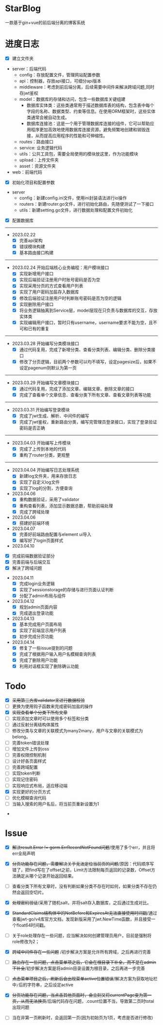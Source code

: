 # StarBlog
一款基于gin+vue的前后端分离的博客系统

# 进度日志

- [x] 建立文件夹
- server：后端代码
  - config：存放配置文件，管理网站配置参数
  - api：控制器，存放api接口，可细分api版本
  - middleware：考虑到前后端分离，后续需要中间件来解决跨域问题,同时存jwt鉴权
  - model：数据库的存储和访问，包含一些数据库关键组建
    - 数据库实体类：这些类通常用于描述数据库表的结构，包含表中每个字段的名称、数据类型、约束等信息。在使用ORM框架时，这些实体类通常会被自动生成。 
    - 数据库连接池：这是一个用于管理数据库连接的组件，它可以帮助应用程序更加高效地使用数据库连接资源，避免频繁地创建和销毁连接，从而提高应用程序的性能和可伸缩性。
  - routes：路由接口
  - service: 业务逻辑代码
  - utils：公共工具包，需要全局使用的模块放这里，作为功能模块
  - upload：上传文件夹
  - asset：资源文件夹
- web：前端代码
- [x] 初始化项目和配置参数
- server
  - config：新建config.ini文件，使用ini封装语法进行io操作
  - routers：新建router.go文件，进行初始化路由，先随便测试了一下接口
  - utils：新建setting.go文件，进行数据处理和配置文件初始化
- [x] 配置数据库 
---
- 2023.02.22 
  - [x] 完善api架构
  - [x] 错误模块构建
  - [x] 基本路由接口构建
---
- 2023.02.24 开始后端核心业务编程：用户模块接口
  - [x] 实现新增用户接口
  - [x] 实现后端验证注册用户时账号密码是否为空
  - [x] 实现采用分页的方式查看用户列表
  - [x] 实现了用户密码加盐存入数据库
  - [x] 修改后端验证注册用户时判断账号密码是否为空的逻辑
  - [x] 实现删除用户接口
  - [x] 将业务逻辑抽离到Service层，model层现在只负责与数据库的交互，存放实体类
  - [x] 实现编辑用户接口，暂时只有username，username要求不能为空，且不可和已有的重复
---
- 2023.03.28 开始编写分类模块接口
  - [x] 通过代码复用，完成了新增分类、查看分类列表、编辑分类、删除分类接口
  - [x] 修改了分页逻辑，目前两个参数可以均不填写，设定pagesize后，如果不设定pagenum则默认为第一页
---
- 2023.03.29 开始编写文章模块接口
  - [x] 通过代码复用，完成了添加文章、编辑文章、删除文章的接口
  - [x] 完成了查看单个文章信息、查看分类下所有文章、查看文章列表等功能
--- 
- 2023.03.31 开始编写登录模块
  - [x] 完成了jwt生成、解析、中间件的编写
  - [x] 完成了jwt鉴权，重新路由分类，编写完管理员登录接口，实现了登录验证密码是否正确
---
- 2023.04.03 开始编写上传模块
  - [x] 完成了上传到本地的代码
  - [x] 重构了router分类，更规整
---
- 2023.04.04 开始编写日志处理系统
  - [x] 新建log文件夹，用来存放日志
  - [x] 实现了自定义log文件
  - [x] 实现了log的分割，方便查询
- 2023.04.06 
  - [x] 重构数据验证，采用了validator
  - [x] 重构查看列表，添加显示数据总数，帮助前端处理
  - [x] 完成了跨域处理
- 2023.04.06
  - [x] 搭建好前端环境
- 2023.04.07
  - [x] 完善好前端路由配置与element ui导入
  - [x] 编写好了login页面样式
- 2023.04.10
- [x] 完成前端数据验证部分
- [x] 完善前端与后端交互
- [x] 解决了跨域问题
- 2023.04.11
  - [x] 完成login业务逻辑
  - [x] 实现了sessionstorage的存储与进行页面认证判断
  - [x] 分配了admin布局与组件
- 2023.04.12
  - [x] 规划admin页面内容
  - [x] 完成退出登录功能
- 2023.04.13
  - [x] 基本完成用户页面布局
  - [x] 实现了前端显示用户列表
  - [x] 初步完成分页功能
- 2023.04.14
  - [x] 修复了一些issue提到的问题
  - [x] 完成了根据用户输入用户名模糊查询列表
  - [x] 完成了删除用户功能
  - [x] 利用对话框实现了删除确认功能

# Todo
- [x] ~~采用第三方库validator来进行数据校验~~
- [ ] 更换为使用钩子函数来完成密码加盐的操作
- [x] ~~实现查看单个分类下所有文章~~
- [ ] 实现添加文章时可以使用多个标签和分类
- [ ] 通过反射分离结构体属性
- [ ] 修改分类与文章的关联模式为many2many，用户与文章的关联模式为belong。
- [ ] 完善token错误处理
- [ ] 增加文件上传到oss
- [ ] 完善权限控制机制
- [ ] 设计好各页面样式
- [ ] 完善跨域配置
- [ ] 实现token判断
- [ ] 实现记住密码
- [ ] 实现响应式布局，适应移动端
- [x] 实现更好的分页方式
- [ ] 优化模糊查询代码
- [ ] 当输入搜索的用户名后，将当前页重新设置为1

- 

# Issue

- [x] ~~解决result.Error != gorm.ErrRecordNotFound问题~~/使用了多个err，并且将err全局声明
- [x] ~~分页功能存在问题，需要解决关于无法定位当前页的问题~~/原因：代码顺序写错了，把find写在了offset之前，Limit方法限制每页返回的记录数，Offset方法确定从哪个记录开始返回结果。
- [ ] 查看分类下所有文章时，没有判断如果分类不存在时如何，如果分类不存在仍然会返回空切片。
- [x] ~~处理密码验证~~/采用了随机salt，并将salt存入数据库，之后通过生成对比。
- [x] ~~StandardClaims结构体中的NotBefore和ExpiresAt无法直接使用时间戳~~/通过查看jwt-go/v4库官方文档，发现新版采用了jwt.NewTime函数，并且接受一个float64时间戳。
- [ ] 关于role处理存在一些问题，应当解决如何创建管理员用户，目前是强制将role修改为2；
- [x] ~~跨域中间件存在一些问题~~ /初步解决方案是允许所有跨域，之后再进行完善
- [ ] ~~路由存在一些问题，点击菜单项之后，它会在根目录下补全，而不是在admin下补全~~/初步解决方案是将admin目录设置为根目录，之后再进一步完善
- [ ] ~~点击菜单项目之后，刷新后会出现菜单active位置错误~~/解决方案为获取地址栏中`/`后的字符串，之后设定active
- [x] ~~分页功能存在问题，当点击其他页面时，会立刻又将currentPage变为第一页，从而无法换页~~/后端代码存在问题，.count位置不当，导致第二页时total出现问题
- [ ] 当在非第一页刷新时，会返回第一页(因为初始页为1页，考虑是否进行修改)
 


 


